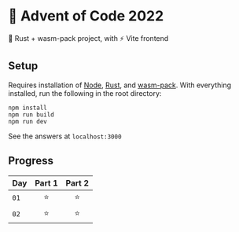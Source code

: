 # 🎄 Advent of Code 2022

🦀 Rust + wasm-pack project, with ⚡ Vite frontend

## Setup

Requires installation of [Node](https://nodejs.org/en/), [Rust](https://www.rust-lang.org/tools/install), and [wasm-pack](https://rustwasm.github.io/wasm-pack/). With everything installed, run the following in the root directory:

```
npm install
npm run build
npm run dev
```

See the answers at `localhost:3000`

## Progress

| Day  | Part 1 | Part 2 |
| :--- | :----: | :----: |
| `01` |   ⭐   |   ⭐   |
| `02` |   ⭐   |   ⭐   |

